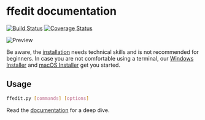 # ffedit documentation

[![Build Status](https://img.shields.io/github/actions/workflow/status/ffedit/ffedit/ci.yml.svg?branch=master)](https://github.com/ffedit/ffedit/actions?query=workflow:ci)
[![Coverage Status](https://img.shields.io/coveralls/ffedit/ffedit.svg)](https://coveralls.io/r/ffedit/ffedit)

![Preview](https://raw.githubusercontent.com/ffedit/ffedit/master/.github/preview.png?sanitize=true)

Be aware, the [installation](https://docs.ffedit.io/installation) needs technical skills and is not recommended for beginners. In case you are not comfortable using a terminal, our [Windows Installer](http://windows-installer.ffedit.io) and [macOS Installer](http://macos-installer.ffedit.io) get you started.

## Usage

```bash
ffedit.py [commands] [options]
```

Read the [documentation](https://docs.ffedit.io) for a deep dive.